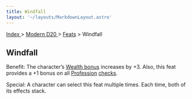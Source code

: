 ```yaml
---
title: Windfall
layout: '~/layouts/MarkdownLayout.astro'
---
```


[ Index ](/) > [ Modern D20 ](/modern.d20.srd) > [Feats](/modern.d20.srd/feats) > Windfall

## Windfall

Benefit: The character’s [Wealth bonus](/modern.d20.srd/wealth/wealth.bonus)
increases by +3. Also, this feat provides a +1 bonus on all
[Profession](/modern.d20.srd/skills/profession)
[checks](/modern.d20.srd/skills/skill.basics.php#skill).

Special: A character can select this feat multiple times. Each time, both of
its effects stack.


